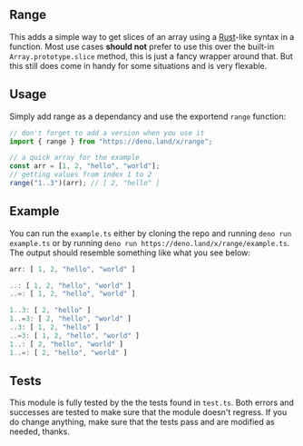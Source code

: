 ## Range

This adds a simple way to get slices of an array using a [Rust]-like syntax in a
function. Most use cases **should not** prefer to use this over the built-in
`Array.prototype.slice` method, this is just a fancy wrapper around that. But
this still does come in handy for some situations and is very flexable.

## Usage

Simply add range as a dependancy and use the exportend `range` function:

```ts
// don't forget to add a version when you use it
import { range } from "https://deno.land/x/range";

// a quick array for the example
const arr = [1, 2, "hello", "world"];
// getting values from index 1 to 2
range("1..3")(arr); // [ 2, "hello" ]
```

## Example

You can run the `example.ts` either by cloning the repo and running
`deno run example.ts` or by running
`deno run https://deno.land/x/range/example.ts`. The output should resemble
something like what you see below:

```ts
arr: [ 1, 2, "hello", "world" ]

..: [ 1, 2, "hello", "world" ]
..=: [ 1, 2, "hello", "world" ]

1..3: [ 2, "hello" ]
1..=3: [ 2, "hello", "world" ]
..3: [ 1, 2, "hello" ]
..=3: [ 1, 2, "hello", "world" ]
1..: [ 2, "hello", "world" ]
1..=: [ 2, "hello", "world" ]
```

## Tests

This module is fully tested by the the tests found in `test.ts`. Both errors and
successes are tested to make sure that the module doesn't regress. If you do
change anything, make sure that the tests pass and are modified as needed,
thanks.

[Rust]: https://rust-lang.org
